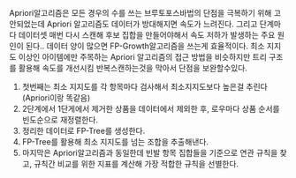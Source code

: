 Apriori알고리즘은 모든 경우의 수를 쓰는 브루토포스바법의 단점을 극복하기 위해 고안되었는데 Apriori 알고리즘도 데이터가 방대해지면 속도가 느려진다. 그리고 단계마다 데이터셋 매번 다시 스캔해 후보 집합을 만들어야해서 속도 저하가 발생하는 주요 원인이 된다..
데이터 양이 많으면 FP-Growth알고리즘을 쓰는게 효율적이다.
최소 지지도 이상인 아이템에만 주목하는 Apriori 알고리즘의 접근 방법을 비슷하지만 트리 구조를 활용해 속도를 개선시킴
반복스캔하는것을 막아서 단점을 보완할수있다.

1. 첫번째는 최소 지지도를 각 항목마다 검사해서 최소지지도보다 높은걸 추린다 (Apriori이랑 똑같음)
2. 2단계에서 1단게에서 제거한 상품을 데이터에서 제외한 후, 로우마다 상품 순서를 빈도순으로 재정렬한다.
3. 정리한 데이터로 FP-Tree를 생성한다.
4. FP-Tree를 활용해 최소 지지도를 넘는 조합을 추출해낸다.
5. 마지막은 Apriori알고리즘과 동일한데 빈발 항목 집합들을 기준으로 연관 규칙을 찾고, 규칙간 비교를 위한 지표를 계산해 가장 적합한 규칙을 선별한다.
